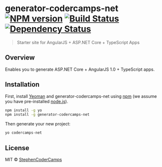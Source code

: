# generator-codercamps-net [![NPM version][npm-image]][npm-url] [![Build Status][travis-image]][travis-url] [![Dependency Status][daviddm-image]][daviddm-url]
> Starter site for AngularJS + ASP.NET Core + TypeScript Apps

## Overview

Enables you to generate ASP.NET Core + AngularJS 1.0 + TypeScript apps.

## Installation

First, install [Yeoman](http://yeoman.io) and generator-codercamps-net using [npm](https://www.npmjs.com/) (we assume you have pre-installed [node.js](https://nodejs.org/)).

```bash
npm install -g yo
npm install -g generator-codercamps-net
```

Then generate your new project:

```bash
yo codercamps-net
```




## License

MIT © [StephenCoderCamps]()


[npm-image]: https://badge.fury.io/js/generator-codercamps-net.svg
[npm-url]: https://npmjs.org/package/generator-codercamps-net
[travis-image]: https://travis-ci.org/CoderCamps/generator-codercamps-net.svg?branch=master
[travis-url]: https://travis-ci.org/CoderCamps/generator-codercamps-net
[daviddm-image]: https://david-dm.org/CoderCamps/generator-codercamps-net.svg?theme=shields.io
[daviddm-url]: https://david-dm.org/CoderCamps/generator-codercamps-net
